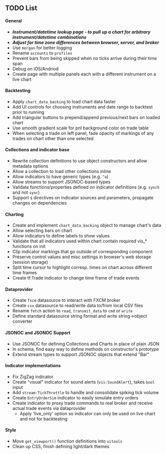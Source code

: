 ## TODO List

#### General

* ***Instrument/datetime lookup page - to pull up a chart for arbitrary instrument/datetime combinations***
* ***Adjust for time zone differences between browser, server, and broker***
* Use `morgan` for better logging
* Rename `accounts` to `profiles`
* Prevent bars from being skipped when no ticks arrive during their time span
* Debug on iOS/Andriod
* Create page with multiple panels each with a different instrument on a live chart

#### Backtesting

* Apply `chart_data_backing` to load chart data faster
* Add UI controls for choosing instruments and date range to backtest prior to running
* Add triangular buttons to prepend/append previous/next bars on loaded chart
* Use smooth gradient scale for pnl background color on trade table
* When selecting a trade on left panel, fade opacity of markings of any trades on chart other than one selected

#### Collections and indicator base

* Rewrite collection definitions to use object constructors and allow metadata options
* Allow a collection to load other collections inline
* Allow indicators to have generic types (e.g. `^a`)
* Allow streams to support JSONOC-based types
* Validate functions/properties defined on indicator definitions (e.g. `synch` and not `sync`)
* Support `$` directives on indicator sources and parameters, propagate changes on dependencies

#### Charting

* Create and implement `chart_data_backing` object to manage chart's data
* Allow selecting bars on chart
* Allow indicators to define labels to show values
* Validate that all indicators used within chart contain required vis_* functions on init
* Clip indicator markings that go outside of corresponding component
* Preserve control values and misc settings in browser's web storage (session storage)
* Split time cursor to highlight corresp. times on chart across different time frames
* Create tf:Trade indicator to change time frame of trade events

#### Dataprovider

* Create `fxcm` datasource to interact with FXCM broker
* Create `csv` datasource to read/write data to/from local CSV files
* Rename `fetch` action to `read`, `transmit_data` to `cmd` or `write`
* Define standard datasource string format and write string->object converter

#### JSONOC and JSONOC Support

* Use JSONOC for defining Collections and Charts in place of plain JSON
* In schema, find easy way to define methods on constructor's prototype
* Extend stream types to support JSONOC objects that extend "Bar"

#### Indicator implementations

* Fix ZigZag indicator
* Create "visual" indicator for sound alerts (`vis:SoundAlert`), takes `bool` input
* Add `stream:TickThrottle` to handle and consolidate spiking tick volume
* Create `EntryOrderSim` indicator to easily simulate entry orders
* Create indicator to proxy trade commands to real broker and receive actual trade events via dataprovider
  - Apply 'live_only' option so indicator can only be used on live chart and not for backtesting

#### Style

* Move `get_viewport()` function definitions into `uitools`
* Clean up CSS, finish defining light/dark themes
